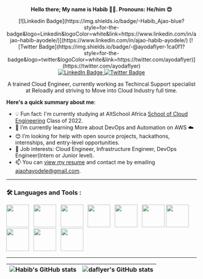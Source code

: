 <p align="center">  <strong> Hello there; My name is Habib 👋🏾.  Pronouns: He/him 😊 </strong> </p>

<div id="badges" align="center">[![Linkedin Badge](https://img.shields.io/badge/-Habib_Ajao-blue?style=for-the-badge&logo=Linkedin&logoColor=white&link=https://www.linkedin.com/in/ajao-habib-ayodele/)](https://www.linkedin.com/in/ajao-habib-ayodele/) [![Twitter Badge](https://img.shields.io/badge/-@ayodaflyer-1ca0f1?style=for-the-badge&logo=twitter&logoColor=white&link=https://twitter.com/ayodaflyer)](https://twitter.com/ayodaflyer)
</div>
<div id="badges" align="center">
  <a target="_blank" href="https://www.linkedin.com/in/ajao-habib-ayodele/">
    <img src="https://img.shields.io/badge/LinkedIn-blue?style=for-the-badge&logo=linkedin&logoColor=white" alt="LinkedIn Badge"/>
  </a>
  </a>
  <a target="_blank" href="https://twitter.com/CFCIfe">
    <img src="https://img.shields.io/badge/Twitter-blue?style=for-the-badge&logo=twitter&logoColor=white" alt="Twitter Badge"/>
  </a>
 </div>
<p align="center"> A trained Cloud Engineer, currently working as Techincal Support specialist at Reloadly and striving to Move into Cloud Industry full time. </p>

**Here's a quick summary about me**:

- 💡 Fun fact: I'm currently studying at AltSchool Africa [School of Cloud Engineering](https://altschoolafrica.com/schools/engineering) Class of 2022.
- 🌱 I’m currently learning More about DevOps and Automation on AWS :cloud:
- 😊 I’m looking for help with open source projects, hackathons, internships, and entry-level opportunities.
- 💼 Job interests: Cloud Engineer, Infrastructure Engineer, DevOps Engineer(Intern or Junior level).
- 📫 You can [view my resume](#) and contact me by emailing ajaohayodele@gmail.com.

---

### :hammer_and_wrench: Languages and Tools :
<div>
<img src="https://cdn.jsdelivr.net/gh/devicons/devicon/icons/linux/linux-original.svg" width="60" height="60"/>&nbsp;&nbsp;
<img src="https://cdn.jsdelivr.net/gh/devicons/devicon/icons/amazonwebservices/amazonwebservices-original-wordmark.svg" width="60" height="60"/>&nbsp;&nbsp;
<img src="https://cdn.jsdelivr.net/gh/devicons/devicon/icons/azure/azure-original-wordmark.svg" width="60" height="60"/>&nbsp;&nbsp;
<img src="https://cdn.jsdelivr.net/gh/devicons/devicon/icons/docker/docker-original-wordmark.svg" width="60" height="60"/>&nbsp;&nbsp;
<img src="https://cdn.jsdelivr.net/gh/devicons/devicon/icons/kubernetes/kubernetes-plain-wordmark.svg" width="60" height="60"/>&nbsp;&nbsp;
<img src="https://cdn.jsdelivr.net/gh/devicons/devicon/icons/jenkins/jenkins-original.svg" width="60" height="60"/>
<img src="https://cdn.jsdelivr.net/gh/devicons/devicon/icons/terraform/terraform-original-wordmark.svg" width="60" height="60"/>
<img src="https://cdn.jsdelivr.net/gh/devicons/devicon/icons/ansible/ansible-original-wordmark.svg" width="60" height="60"/>&nbsp;&nbsp;
<img src="https://cdn.jsdelivr.net/gh/devicons/devicon/icons/git/git-original-wordmark.svg" width="60" height="60"/>&nbsp;&nbsp;
<img src="https://cdn.jsdelivr.net/gh/devicons/devicon/icons/postgresql/postgresql-original-wordmark.svg" width="60" height="60"/>&nbsp;&nbsp;
</div>

---

| <img align="center" src="https://github-readme-stats.vercel.app/api?username=daflyer&show_icons=true&include_all_commits=true&hide_border=true" alt="Habib's GitHub stats" /> | <img align="center" src="https://github-readme-stats.vercel.app/api/top-langs/?username=daflyer&langs_count=8&layout=compact&hide_border=true" alt="daflyer's GitHub stats" /> |
| ------------- | ------------- |
